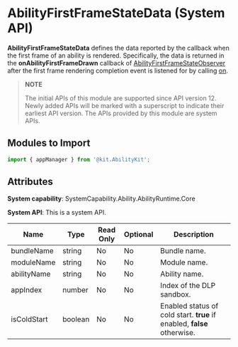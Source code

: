 # AbilityFirstFrameStateData (System API)

**AbilityFirstFrameStateData** defines the data reported by the callback when the first frame of an ability is rendered. Specifically, the data is returned in the **onAbilityFirstFrameDrawn** callback of [AbilityFirstFrameStateObserver](js-apis-inner-application-abilityFirstFrameStateObserver-sys.md) after the first frame rendering completion event is listened for by calling [on](js-apis-app-ability-appManager-sys.md#appmanageronabilityfirstframestate12).

> **NOTE**
>
> The initial APIs of this module are supported since API version 12. Newly added APIs will be marked with a superscript to indicate their earliest API version.
> The APIs provided by this module are system APIs.

## Modules to Import

```ts
import { appManager } from '@kit.AbilityKit';
```

## Attributes

**System capability**: SystemCapability.Ability.AbilityRuntime.Core

**System API**: This is a system API.

| Name       | Type   | Read Only| Optional| Description            |
| ----------- | ------- | ---- | ---- | ---------------- |
| bundleName  | string  | No  | No  | Bundle name.|
| moduleName  | string  | No  | No  | Module name.|
| abilityName | string  | No  | No  | Ability name.   |
| appIndex    | number  | No  | No  | Index of the DLP sandbox. |
| isColdStart | boolean | No  | No  | Enabled status of cold start. **true** if enabled, **false** otherwise.    |
